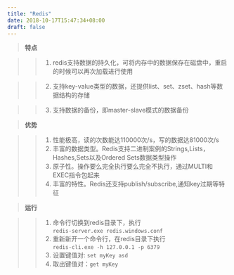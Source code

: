 ```yaml
---
title: "Redis"
date: 2018-10-17T15:47:34+08:00
draft: false
---
```


>**特点**

>>1. redis支持数据的持久化，可将内存中的数据保存在磁盘中，重启的时候可以再次加载进行使用

>>2. 支持key-value类型的数据，还提供list、set、zset、hash等数据结构的存储

>>3. 支持数据的备份，即master-slave模式的数据备份

>**优势**

>>1. 性能极高，读的次数能达110000次/s，写的数据达81000次/s
>>2. 丰富的数据类型。Redis支持二进制案例的Strings,Lists，Hashes,Sets以及Ordered Sets数据类型操作
>>3. 原子性。操作要么完全执行要么完全不执行，通过MULTI和EXEC指令包起来
>>4. 丰富的特性。Redis还支持publish/subscribe,通知key过期等特征

>**运行**

>>1. 命令行切换到redis目录下，执行</br>
```redis-server.exe redis.windows.conf```
>>2. 重新新开一个命令行，在redis目录下执行</br>
```redis-cli.exe -h 127.0.0.1 -p 6379```
>>3. 设置键值对: ```set myKey asd```
>>4. 取出键值对：```get myKey```
